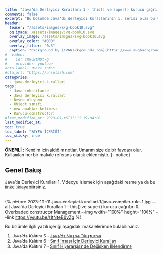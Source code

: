 ```yaml
---
title: "Java'da Derleyici Kuralları 1 - this() ve super() kurucu çağrıları & Overloaded constructor"
comments: false
excerpt: "Bu bölümde Java'da derleyici kurallarının 1. serisi olan bu videoda, java'da sınıf deklerasyonu sırasında derleyicinin bizim için arka planda yaptıklarını anlatmaya çalıştım."
header:
  teaser: "/assets/images/svg-book10.svg"
  og_image: /assets/images/svg-book10.svg
  overlay_image: /assets/images/svg-book10.svg
  overlay_color: "#000"
  overlay_filter: "0.3"
  caption: "background by [SVGBackgrounds.com](https://www.svgbackgrounds.com/)"
#  video:
#    id: cR9uwtMQt-g
#    provider: youtube
#cta_label: "More Info"
#cta_url: "https://unsplash.com"
categories:
  - java-derleyici-kurallari
tags:
  - Java inheritance
  - Java derleyici kuralları
  - Nesne oluşumu
  - Object sınıfı
  - new anahtar kelimesi
  - Kurucu(constructor)
#last_modified_at: 2023-01-06T15:12:19-04:00
last_modified_at:
toc: true
toc_label: "SAYFA İÇERİĞİ"
toc_sticky: true
---
```


**ÖNEMLİ :** Kendim için aldığım notlar. Umarım size de bir faydası olur. Kullanılan her bir makale referans olarak eklenmiştir.
{: .notice}

## Genel Bakış
Java’da Derleyici Kuralları 1. Videoyu izlemek için aşağıdaki resme ya da bu [linke](https://youtu.be/zItNteBUvZg) tıklayabilirsiniz.

<br/>{% picture 2023-10-01-java-derleyici-kurallari-1/java-compiler-rule-1.jpg --alt Java'da Derleyici Kuralları 1 - this() ve super() kurucu çağrıları & Overloaded constructor Management --img width="100%" height="100%" --link https://youtu.be/zItNteBUvZg %}<br/>

Bu bölümle ilgili yazılı içeriği aşağıdaki makalelerimde bulabilirsiniz.

1. Java’da Kalıtım 5 - [Java’da Nesne Oluşturma](/java-kalitim-polimorfizm/Java-inheritance5/)
2. Java’da Kalıtım 6 - [Sınıf İnşası İçin Derleyici Kuralları](/java-kalitim-polimorfizm/Java-inheritance6/)
3. Java’da Kalıtım 7 - [Sınıf Hiyerarşisinde Değişken İlklendirme](/java-kalitim-polimorfizm/Java-inheritance7/)